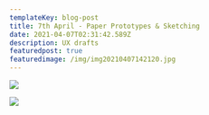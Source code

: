 ```yaml
---
templateKey: blog-post
title: 7th April - Paper Prototypes & Sketching
date: 2021-04-07T02:31:42.589Z
description: UX drafts
featuredpost: true
featuredimage: /img/img20210407142120.jpg
---
```

![](/img/img20210407142120.jpg)

![](/img/img20210407142140.jpg)
